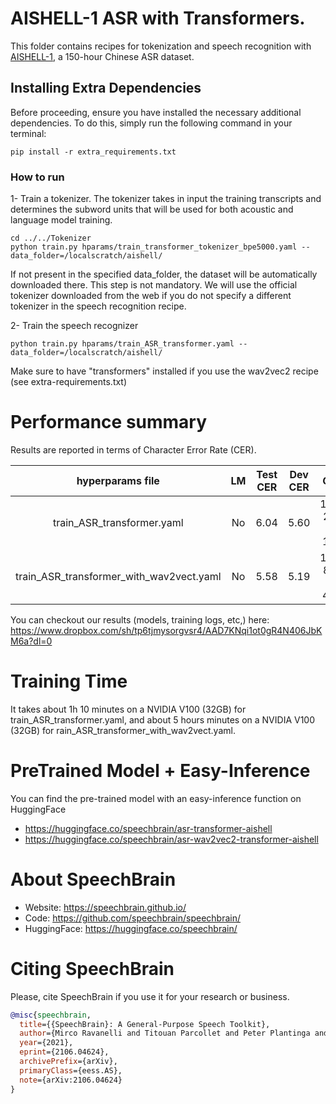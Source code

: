 # AISHELL-1 ASR with Transformers.
This folder contains recipes for tokenization and speech recognition with [AISHELL-1](https://www.openslr.org/33/), a 150-hour Chinese ASR dataset.

## Installing Extra Dependencies

Before proceeding, ensure you have installed the necessary additional dependencies. To do this, simply run the following command in your terminal:

```
pip install -r extra_requirements.txt
```

### How to run
1- Train a tokenizer. The tokenizer takes in input the training transcripts and determines the subword units that will be used for both acoustic and language model training.

```
cd ../../Tokenizer
python train.py hparams/train_transformer_tokenizer_bpe5000.yaml --data_folder=/localscratch/aishell/
```
If not present in the specified data_folder, the dataset will be automatically downloaded there.
This step is not mandatory. We will use the official tokenizer downloaded from the web if you do not
specify a different tokenizer in the speech recognition recipe.

2- Train the speech recognizer
```
python train.py hparams/train_ASR_transformer.yaml --data_folder=/localscratch/aishell/
```

Make sure to have "transformers" installed if you use the wav2vec2 recipe (see extra-requirements.txt)

# Performance summary
Results are reported in terms of Character Error Rate (CER).

| hyperparams file | LM | Test CER | Dev CER | GPUs |
|:--------------------------:|:-----:| :-----:| :-----:| :-----: |
| train_ASR_transformer.yaml | No | 6.04 | 5.60 | 1xRTX 2080 Ti 11GB |
| train_ASR_transformer_with_wav2vect.yaml | No | 5.58 | 5.19 | 1xRTX 8000 Ti 48GB |

You can checkout our results (models, training logs, etc,) here:
https://www.dropbox.com/sh/tp6tjmysorgvsr4/AAD7KNqi1ot0gR4N406JbKM6a?dl=0

# Training Time
It takes about 1h 10 minutes on a NVIDIA V100 (32GB) for train_ASR_transformer.yaml,
and about 5 hours minutes on a NVIDIA V100 (32GB) for rain_ASR_transformer_with_wav2vect.yaml.


# PreTrained Model + Easy-Inference
You can find the pre-trained model with an easy-inference function on HuggingFace
- https://huggingface.co/speechbrain/asr-transformer-aishell
- https://huggingface.co/speechbrain/asr-wav2vec2-transformer-aishell


# **About SpeechBrain**
- Website: https://speechbrain.github.io/
- Code: https://github.com/speechbrain/speechbrain/
- HuggingFace: https://huggingface.co/speechbrain/


# **Citing SpeechBrain**
Please, cite SpeechBrain if you use it for your research or business.

```bibtex
@misc{speechbrain,
  title={{SpeechBrain}: A General-Purpose Speech Toolkit},
  author={Mirco Ravanelli and Titouan Parcollet and Peter Plantinga and Aku Rouhe and Samuele Cornell and Loren Lugosch and Cem Subakan and Nauman Dawalatabad and Abdelwahab Heba and Jianyuan Zhong and Ju-Chieh Chou and Sung-Lin Yeh and Szu-Wei Fu and Chien-Feng Liao and Elena Rastorgueva and François Grondin and William Aris and Hwidong Na and Yan Gao and Renato De Mori and Yoshua Bengio},
  year={2021},
  eprint={2106.04624},
  archivePrefix={arXiv},
  primaryClass={eess.AS},
  note={arXiv:2106.04624}
}
```
